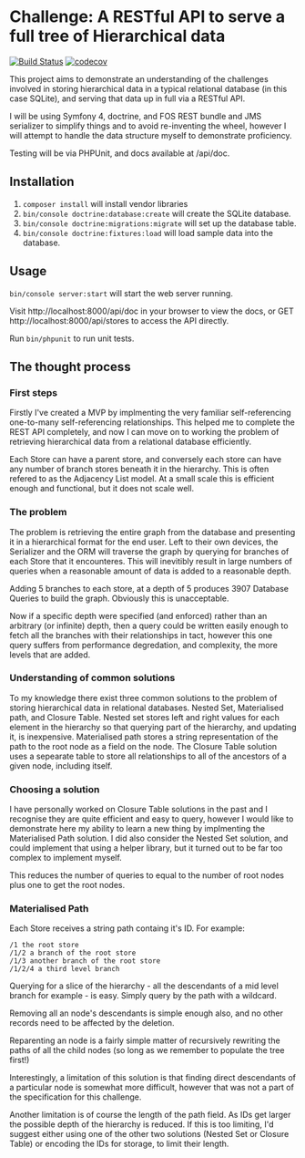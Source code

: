 # Challenge: A RESTful API to serve a full tree of Hierarchical data

[![Build Status](https://travis-ci.com/darkbluesun/rest-hierarchical.svg?branch=master)](https://travis-ci.com/darkbluesun/rest-hierarchical)
[![codecov](https://codecov.io/gh/darkbluesun/rest-hierarchical/branch/master/graph/badge.svg)](https://codecov.io/gh/darkbluesun/rest-hierarchical)

This project aims to demonstrate an understanding of the challenges involved in
storing hierarchical data in a typical relational database (in this case SQLite),
and serving that data up in full via a RESTful API.

I will be using Symfony 4, doctrine, and FOS REST bundle and JMS serializer to
simplify things and to avoid re-inventing the wheel, however I will attempt to
handle the data structure myself to demonstrate proficiency.

Testing will be via PHPUnit, and docs available at /api/doc.

## Installation

1. `composer install` will install vendor libraries
2. `bin/console doctrine:database:create` will create the SQLite database.
3. `bin/console doctrine:migrations:migrate` will set up the database table.
4. `bin/console doctrine:fixtures:load` will load sample data into the database.

## Usage

`bin/console server:start` will start the web server running.

Visit http://localhost:8000/api/doc in your browser to view the docs, or
GET http://localhost:8000/api/stores to access the API directly.

Run `bin/phpunit` to run unit tests.

## The thought process

### First steps

Firstly I've created a MVP by implmenting the very familiar self-referencing
one-to-many self-referencing relationships. This helped me to complete the REST
API completely, and now I can move on to working the problem of retrieving
hierarchical data from a relational database efficiently.

Each Store can have a parent store, and conversely each store can have any number
of branch stores beneath it in the hierarchy. This is often refered to as the
Adjacency List model. At a small scale this is efficient enough and functional,
but it does not scale well.

### The problem

The problem is retrieving the entire graph from the database and presenting it
in a hierarchical format for the end user. Left to their own devices, the Serializer
and the ORM will traverse the graph by querying for branches of each Store that
it encounteres. This will inevitibly result in large numbers of queries when a
reasonable amount of data is added to a reasonable depth.

Adding 5 branches to each store, at a depth of 5 produces 3907 Database Queries
to build the graph. Obviously this is unacceptable.

Now if a specific depth were specified (and enforced) rather than an arbitrary
(or infinite) depth, then a query could be written easily enough to fetch all
the branches with their relationships in tact, however this one query suffers
from performance degredation, and complexity, the more levels that are added.

### Understanding of common solutions

To my knowledge there exist three common solutions to the problem of storing
hierarchical data in relational databases. Nested Set, Materialised path, and
Closure Table. Nested set stores left and right values for each element in the
hierarchy so that querying part of the hierarchy, and updating it, is inexpensive.
Materialised path stores a string representation of the path to the root node
as a field on the node. The Closure Table solution uses a sepearate table to
store all relationships to all of the ancestors of a given node, including itself.

### Choosing a solution

I have personally worked on Closure Table solutions in the past and I recognise
they are quite efficient and easy to query, however I would like to demonstrate
here my ability to learn a new thing by implmenting the Materialised Path solution.
I did also consider the Nested Set solution, and could implement that using a
helper library, but it turned out to be far too complex to implement myself.

This reduces the number of queries to equal to the number of root nodes plus one
to get the root nodes.

### Materialised Path

Each Store receives a string path containg it's ID. For example:

```
/1 the root store
/1/2 a branch of the root store
/1/3 another branch of the root store
/1/2/4 a third level branch
```

Querying for a slice of the hierarchy - all the descendants of a mid level
branch for example - is easy. Simply query by the path with a wildcard.

Removing all an node's descendants is simple enough also, and no other records
need to be affected by the deletion.

Reparenting an node is a fairly simple matter of recursively rewriting the
paths of all the child nodes (so long as we remember to populate the tree first!)

Interestingly, a limitation of this solution is that finding direct descendants
of a particular node is somewhat more difficult, however that was not a part of
the specification for this challenge.

Another limitation is of course the length of the path field. As IDs get larger
the possible depth of the hierarchy is reduced. If this is too limiting, I'd
suggest either using one of the other two solutions (Nested Set or Closure Table)
or encoding the IDs for storage, to limit their length.
